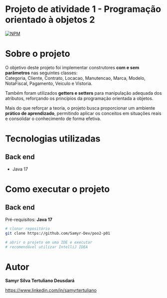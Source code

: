 # Projeto de atividade 1 - Programação orientado à objetos 2
[![NPM](https://img.shields.io/npm/l/react)](https://github.com/Samyr-Dev/poo2-p01/blob/main/LICENSE) 

# Sobre o projeto

O objetivo deste projeto foi implementar construtores **com e sem parâmetros** nas seguintes classes:  
Categoria, Cliente, Contrato, Locacao, Manutencao, Marca, Modelo, NotaFiscal, Pagamento, Veiculo e Vistoria.

Também foram utilizados **getters e setters** para manipulação adequada dos atributos, reforçando os princípios da programação orientada a objetos.

Mais do que reforçar a teoria, o projeto busca proporcionar um ambiente **prático de aprendizado**, permitindo aplicar os conceitos em situações reais e consolidar o conhecimento de forma efetiva.

# Tecnologias utilizadas
## Back end
- Java 17

# Como executar o projeto

## Back end
Pré-requisitos: **Java 17**

~~~bash
# clonar repositório
git clone https://github.com/Samyr-Dev/poo2-p01

# abrir o projeto em uma IDE e executar
# recomendável utilizar IntelliJ IDEA
~~~

# Autor

**Samyr Silva Tertuliano Deusdará**

https://www.linkedin.com/in/samyrtertuliano
